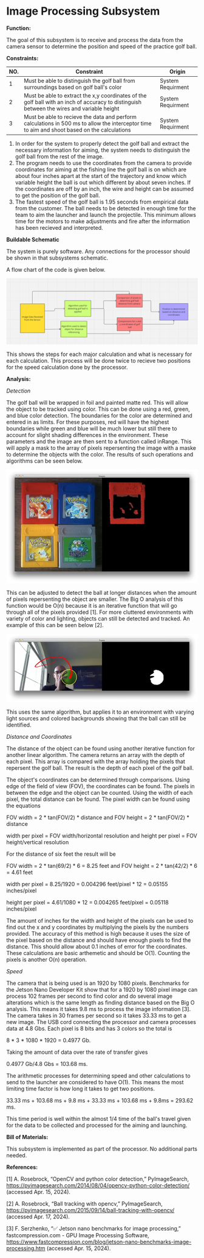 # Image Processing Subsystem

**Function:**

The goal of this subsystem is to receive and process the data from the camera sensor to determine the position and speed of the practice golf ball.  

**Constraints:**

| NO. | Constraint                                                          | Origin           |
|-----|---------------------------------------------------------------------|------------------|
| 1| Must be able to distinguish the golf ball from surroundings based on golf ball's color| System Requirment|
| 2| Must be able to extract the x,y coordinates of the golf ball with an inch of accuracy to distinguish between the wires and variable height| System Requirment|
| 3| Must be able to recieve the data and perform calculations in 500 ms to allow the interceptor time to aim and shoot based on the calculations| System Requirment|

1. In order for the system to properly detect the golf ball and extract the necessary information for aiming, the system needs to distinguish the golf ball
   from the rest of the image.
2. The program needs to use the coordinates from the camera to provide coordinates for aiming at the fishing line the golf ball is on which are about four
   inches apart at the start of the trajectory and know which variable height the ball is out which different by about seven inches. If the coordinates are
   off by an inch, the wire and height can be assumed to get the position of the golf ball.
3. The fastest speed of the golf ball is 1.95 seconds from empirical data from the customer. The ball needs to be detected in enough time for the team to
   aim the launcher and launch the projectile. This minimum allows time for the motors to make adjustments and fire after the information has been recieved
   and interpreted.

**Buildable Schematic**

The system is purely software. Any connections for the processor should be shown in that subsystems schematic.

A flow chart of the code is given below.

![Function](../Images/Image_Processing/Flow_Chart.PNG)

This shows the steps for each major calculation and what is necessary for each calculation. This process will be done twice to recieve two positions for the
speed calculation done by the processor.

**Analysis:**

*Detection*

The golf ball will be wrapped in foil and painted matte red. This will allow the object to be tracked using color. This can be done using a red, green, and
blue color detection. The boundaries for the color are determined and entered in as limits. For these purposes, red will have the highest boundaries while
green and blue will be much lower but still there to account for slight shading differences in the environment. These parameters and the image are then sent
to a function called inRange. This will apply a mask to the array of pixels repersenting the image with a maske to determine the objects with the color.
The results of such operations and algorithms can be seen below.

![Function](../Images/Image_Processing/Detecting_Red.png)

This can be adjusted to detect the ball at longer distances when the amount of pixels repersenting the object are smaller. The Big O analysis of this
function would be O(n) because it is an iterative function that will go through all of the pixels provided [1]. For more cluttered environments with
variety of color and lighting, objects can still be detected and tracked. An example of this can be seen below [2].

![Function](../Images/Image_Processing/Detecting_Clutter.png)

This uses the same algorithm, but applies it to an environment with varying light sources and colored backgrounds showing that the ball can still be
identified.


*Distance and Coordinates*

The distance of the object can be found using another iterative function for another linear algorithm. The camera returns an array with the depth of each 
pixel. This array is compared with the array holding the pixels that repersent the golf ball. The result is the depth of each pixel of the golf ball.

The object's coordinates can be determined through comparisons. Using edge of the field of view (FOV), the coordinates can be found. The pixels in between
the edge and the object can be counted. Using the width of each pixel, the total distance can be found. The pixel width can be found using the equations 

FOV width = 2 * tan(FOV/2) * distance and FOV height = 2 * tan(FOV/2) * distance

width per pixel = FOV width/horizontal resolution and height per pixel = FOV height/vertical resolution

For the distance of six feet the result will be

FOV width = 2 * tan(69/2) * 6 = 8.25 feet and FOV height = 2 * tan(42/2) * 6 = 4.61 feet

width per pixel = 8.25/1920 = 0.004296 feet/pixel * 12 = 0.05155 inches/pixel

height per pixel = 4.61/1080 * 12 = 0.004265 feet/pixel = 0.05118 inches/pixel

The amount of inches for the width and height of the pixels can be used to find out the x and y coordinates by multiplying the pixels by the numbers
provided. The accuracy of this method is high because it uses the size of the pixel based on the distance and should have enough pixels to find the
distance. This should allow about 0.1 inches of error for the coordinates. These calculations are basic arthemetic and should be O(1). Counting the pixels is another O(n) operation.

*Speed*

The camera that is being used is an 1920 by 1080 pixels. Benchmarks for the Jetson Nano Developer Kit show that for a 1920 by 1080 pixel image can process 
102 frames per second to find color and do several image alterations which is the same length as finding distance based on the Big O analysis. This means it
takes 9.8 ms to process the image information [3]. The camera takes in 30 frames per second so it takes 33.33 ms to get a new image. The USB cord connecting
the processor and camera processes data at 4.8 Gbs. Each pixel is 8 bits and has 3 colors so the total is 

8 * 3 * 1080 * 1920 = 0.4977 Gb. 

Taking the amount of data over the rate of transfer gives 

0.4977 Gb/4.8 Gbs = 103.68 ms. 

The arithmetic processes for determining speed and other calculations to send to the launcher are considered to have O(1). This means the most limiting time
factor is how long it takes to get two positions. 

33.33 ms + 103.68 ms + 9.8 ms + 33.33 ms + 103.68 ms + 9.8ms = 293.62 ms. 

This time period is well within the almost 1/4 time of the ball's travel given for the data to be collected and processed for the aiming and launching.

**Bill of Materials:**

This subsystem is implemented as part of the processor. No additional parts needed.

**References:**

[1] A. Rosebrock, “OpenCV and python color detection,” PyImageSearch, https://pyimagesearch.com/2014/08/04/opencv-python-color-detection/ 
(accessed Apr. 15, 2024). 

[2] A. Rosebrock, “Ball tracking with opencv,” PyImageSearch, https://pyimagesearch.com/2015/09/14/ball-tracking-with-opencv/ (accessed Apr. 17, 2024). 

[3] F. Serzhenko, “✅ Jetson nano benchmarks for image processing,” fastcompression.com - GPU Image Processing Software,
https://www.fastcompression.com/blog/jetson-nano-benchmarks-image-processing.htm (accessed Apr. 15, 2024). 
